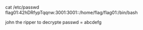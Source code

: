 cat /etc/passwd
flag01:42hDRfypTqqnw:3001:3001::/home/flag/flag01:/bin/bash

john the ripper to decrypte
passwd = abcdefg
